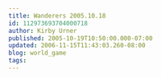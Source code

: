 ```yaml
---
title: Wanderers 2005.10.18
id: 112973693704000718
author: Kirby Urner
published: 2005-10-19T10:50:00.000-07:00
updated: 2006-11-15T11:43:03.260-08:00
blog: world_game
tags: 
---
```


